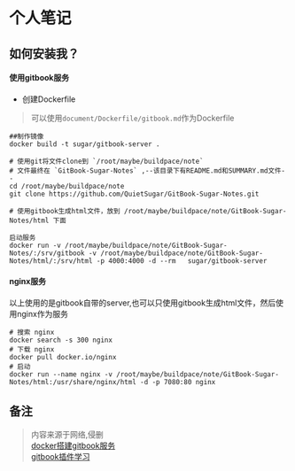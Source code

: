 # 个人笔记


## 如何安装我？

#### 使用gitbook服务
- 创建Dockerfile
> 可以使用`document/Dockerfile/gitbook.md`作为Dockerfile

```
##制作镜像
docker build -t sugar/gitbook-server .

# 使用git将文件clone到 `/root/maybe/buildpace/note` 
# 文件最终在 `GitBook-Sugar-Notes` ,--该目录下有README.md和SUMMARY.md文件--
cd /root/maybe/buildpace/note
git clone https://github.com/QuietSugar/GitBook-Sugar-Notes.git

# 使用gitbook生成html文件，放到 /root/maybe/buildpace/note/GitBook-Sugar-Notes/html 下面

启动服务
docker run -v /root/maybe/buildpace/note/GitBook-Sugar-Notes/:/srv/gitbook -v /root/maybe/buildpace/note/GitBook-Sugar-Notes/html/:/srv/html -p 4000:4000 -d --rm   sugar/gitbook-server

```

#### nginx服务
以上使用的是gitbook自带的server,也可以只使用gitbook生成html文件，然后使用nginx作为服务
```
# 搜索 nginx
docker search -s 300 nginx
# 下载 nginx
docker pull docker.io/nginx
# 启动
docker run --name nginx -v /root/maybe/buildpace/note/GitBook-Sugar-Notes/html:/usr/share/nginx/html -d -p 7080:80 nginx
```


## 备注
>  内容来源于网络,侵删  
[docker搭建gitbook服务](https://www.cnblogs.com/xiaomingtx/p/5622514.html)  
[gitbook插件学习 ](https://cnodejs.org/topic/575229332420978970d4a5f0)